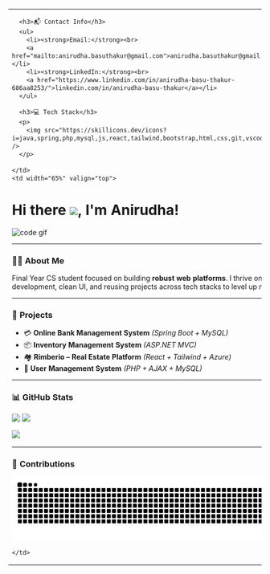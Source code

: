 <table>
  <tr>
    <td width="35%" valign="top">

      <h3>📬 Contact Info</h3>
      <ul>
        <li><strong>Email:</strong><br>
        <a href="mailto:anirudha.basuthakur@gmail.com">anirudha.basuthakur@gmail.com</a></li>
        <li><strong>LinkedIn:</strong><br>
        <a href="https://www.linkedin.com/in/anirudha-basu-thakur-686aa8253/">linkedin.com/in/anirudha-basu-thakur</a></li>
      </ul>

      <h3>💻 Tech Stack</h3>
      <p>
        <img src="https://skillicons.dev/icons?i=java,spring,php,mysql,js,react,tailwind,bootstrap,html,css,git,vscode,eclipse" />
      </p>

    </td>
    <td width="65%" valign="top">

<h1 align="left">
  Hi there <img src="https://media.giphy.com/media/hvRJCLFzcasrR4ia7z/giphy.gif" width="30">, I'm Anirudha!
</h1>

<p>
  <img src="https://media.giphy.com/media/qgQUggAC3Pfv687qPC/giphy.gif" width="100%" alt="code gif">
</p>

---

### 👨‍🎓 About Me

Final Year CS student focused on building **robust web platforms**. I thrive on full-stack development, clean UI, and reusing projects across tech stacks to level up my skills.

---

### 🔭 Projects

- 💳 **Online Bank Management System** *(Spring Boot + MySQL)*  
- 📦 **Inventory Management System** *(ASP.NET MVC)*  
- 🏘️ **Rimberio – Real Estate Platform** *(React + Tailwind + Azure)*  
- 👥 **User Management System** *(PHP + AJAX + MySQL)*  

---

### 📊 GitHub Stats

<p>
  <img width="48%" src="https://github-readme-stats.vercel.app/api?username=Ani0811&show_icons=true&theme=tokyonight" />
  <img width="48%" src="https://github-readme-streak-stats.herokuapp.com/?user=Ani0811&theme=tokyonight" />
</p>
<p>
  <img width="48%" src="https://github-readme-stats.vercel.app/api/top-langs/?username=Ani0811&layout=compact&theme=tokyonight" />
</p>

---

### 🐍 Contributions

<p>
  <img src="https://github.com/Ani0811/Ani0811/raw/output/github-contribution-grid-snake.svg" alt="Snake animation">
</p>

    </td>
  </tr>
</table>
